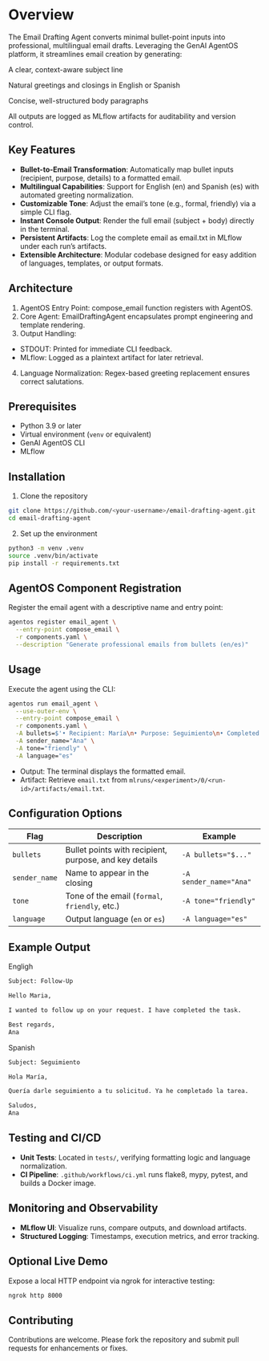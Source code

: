 # Overview

The Email Drafting Agent converts minimal bullet-point inputs into professional, multilingual email drafts. Leveraging the GenAI AgentOS platform, it streamlines email creation by generating:

A clear, context-aware subject line

Natural greetings and closings in English or Spanish

Concise, well-structured body paragraphs

All outputs are logged as MLflow artifacts for auditability and version control.

## Key Features

- **Bullet-to-Email Transformation**: Automatically map bullet inputs (recipient, purpose, details) to a formatted email.
- **Multilingual Capabilities**: Support for English (en) and Spanish (es) with automated greeting normalization.
- **Customizable Tone**: Adjust the email’s tone (e.g., formal, friendly) via a simple CLI flag.
- **Instant Console Output**: Render the full email (subject + body) directly in the terminal.
- **Persistent Artifacts**: Log the complete email as email.txt in MLflow under each run’s artifacts.
- **Extensible Architecture**: Modular codebase designed for easy addition of languages, templates, or output formats.

## Architecture

1. AgentOS Entry Point: compose_email function registers with AgentOS.
2. Core Agent: EmailDraftingAgent encapsulates prompt engineering and template rendering.
3. Output Handling:
- STDOUT: Printed for immediate CLI feedback.
- MLflow: Logged as a plaintext artifact for later retrieval.
4. Language Normalization: Regex-based greeting replacement ensures correct salutations.

## Prerequisites

- Python 3.9 or later
- Virtual environment (`venv` or equivalent)
- GenAI AgentOS CLI
- MLflow

## Installation

1. Clone the repository

```bash
git clone https://github.com/<your-username>/email-drafting-agent.git
cd email-drafting-agent
```

2. Set up the environment

```bash
python3 -m venv .venv
source .venv/bin/activate
pip install -r requirements.txt
```

## AgentOS Component Registration

Register the email agent with a descriptive name and entry point:

```bash
agentos register email_agent \
  --entry-point compose_email \
  -r components.yaml \
  --description "Generate professional emails from bullets (en/es)"
```

## Usage

Execute the agent using the CLI:

```bash
agentos run email_agent \
  --use-outer-env \
  --entry-point compose_email \
  -r components.yaml \
  -A bullets=$'• Recipient: María\n• Purpose: Seguimiento\n• Completed the task' \
  -A sender_name="Ana" \
  -A tone="friendly" \
  -A language="es"
```

- Output: The terminal displays the formatted email.
- Artifact: Retrieve `email.txt` from `mlruns/<experiment>/0/<run-id>/artifacts/email.txt`.

## Configuration Options

| Flag          | Description                                            | Example                |
| ------------- | ------------------------------------------------------ | ---------------------- |
| `bullets`     | Bullet points with recipient, purpose, and key details | `-A bullets="$..."`    |
| `sender_name` | Name to appear in the closing                          | `-A sender_name="Ana"` |
| `tone`        | Tone of the email (`formal`, `friendly`, etc.)         | `-A tone="friendly"`   |
| `language`    | Output language (`en` or `es`)                         | `-A language="es"`     |


## Example Output

Engligh

```bash
Subject: Follow-Up

Hello Maria,

I wanted to follow up on your request. I have completed the task.

Best regards,
Ana
```

Spanish

```bash
Subject: Seguimiento

Hola María,

Quería darle seguimiento a tu solicitud. Ya he completado la tarea.

Saludos,
Ana
```

## Testing and CI/CD

- **Unit Tests**: Located in `tests/`, verifying formatting logic and language normalization.
- **CI Pipeline**: `.github/workflows/ci.yml` runs flake8, mypy, pytest, and builds a Docker image.

## Monitoring and Observability

- **MLflow UI**: Visualize runs, compare outputs, and download artifacts.
- **Structured Logging**: Timestamps, execution metrics, and error tracking.

## Optional Live Demo

Expose a local HTTP endpoint via ngrok for interactive testing:
```bash
ngrok http 8000
```

## Contributing 

Contributions are welcome. Please fork the repository and submit pull requests for enhancements or fixes.